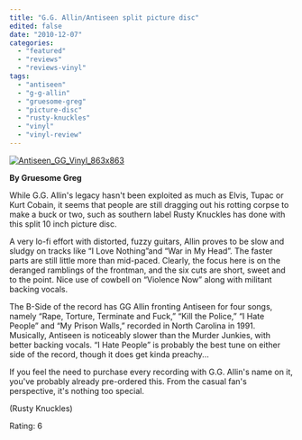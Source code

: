```yaml
---
title: "G.G. Allin/Antiseen split picture disc"
edited: false
date: "2010-12-07"
categories:
  - "featured"
  - "reviews"
  - "reviews-vinyl"
tags:
  - "antiseen"
  - "g-g-allin"
  - "gruesome-greg"
  - "picture-disc"
  - "rusty-knuckles"
  - "vinyl"
  - "vinyl-review"
---
```


[![](http://www.hellbound.ca/wp-content/uploads/2010/12/Antiseen_GG_Vinyl_863x863-290x290.jpg "Antiseen_GG_Vinyl_863x863")](http://www.hellbound.ca/wp-content/uploads/2010/12/Antiseen_GG_Vinyl_863x863.jpg)

**By Gruesome Greg**

While G.G. Allin's legacy hasn't been exploited as much as Elvis, Tupac or Kurt Cobain, it seems that people are still dragging out his rotting corpse to make a buck or two, such as southern label Rusty Knuckles has done with this split 10 inch picture disc.

A very lo-fi effort with distorted, fuzzy guitars, Allin proves to be slow and sludgy on tracks like “I Love Nothing”and “War in My Head”. The faster parts are still little more than mid-paced. Clearly, the focus here is on the deranged ramblings of the frontman, and the six cuts are short, sweet and to the point. Nice use of cowbell on “Violence Now” along with militant backing vocals.

The B-Side of the record has GG Allin fronting Antiseen for four songs, namely “Rape, Torture, Terminate and Fuck,” “Kill the Police,” “I Hate People” and “My Prison Walls,” recorded in North Carolina in 1991. Musically, Antiseen is noticeably slower than the Murder Junkies, with better backing vocals. “I Hate People” is probably the best tune on either side of the record, though it does get kinda preachy...

If you feel the need to purchase every recording with G.G. Allin's name on it, you've probably already pre-ordered this. From the casual fan's perspective, it's nothing too special.

(Rusty Knuckles)

Rating: 6
